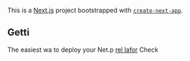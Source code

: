 This is a [Next.js](https://nextjs.org/) project bootstrapped with [`create-next-app`](https://github.com/vercel/next.js/tree/canary/packages/create-next-app).
## Getti
The easiest wa to deploy your Net.p [rel lafor](hts://verc.co/nw?um_medum=defauttmplaefil=t.jtmre=craa=ae-pe) 
Check
